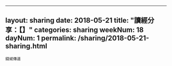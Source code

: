 ----
layout: sharing
date: 2018-05-21
title: "讀經分享：【】"
categories: sharing
weekNum: 18
dayNum: 1
permalink: /sharing/2018-05-21-sharing.html
---

`錢斌傳道`
